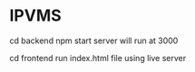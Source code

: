 # IPVMS

cd backend
npm start
server will run at 3000


cd frontend
run index.html file using live server
